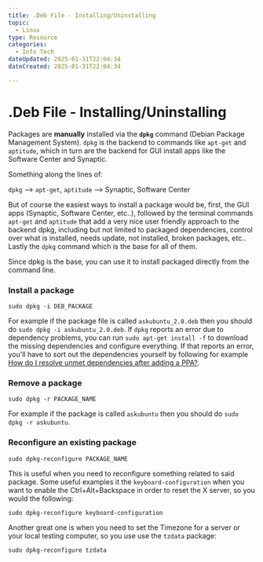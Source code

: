 ```yaml
---
title: .Deb File - Installing/Uninstalling
topic:
  - Linux
type: Resource
categories:
  - Info Tech
dateUpdated: 2025-01-31T22:04:34
dateCreated: 2025-01-31T22:04:34

---
```

# .Deb File - Installing/Uninstalling


Packages are **manually** installed via the **`dpkg`** command (Debian Package Management System). `dpkg` is the backend to commands like `apt-get` and `aptitude`, which in turn are the backend for GUI install apps like the Software Center and Synaptic.

Something along the lines of:

`dpkg` --> `apt-get`, `aptitude` --> Synaptic, Software Center

But of course the easiest ways to install a package would be, first, the GUI apps (Synaptic, Software Center, etc..), followed by the terminal commands `apt-get` and `aptitude` that add a very nice user friendly approach to the backend dpkg, including but not limited to packaged dependencies, control over what is installed, needs update, not installed, broken packages, etc.. Lastly the `dpkg` command which is the base for all of them.

Since dpkg is the base, you can use it to install packaged directly from the command line.

### Install a package

```
sudo dpkg -i DEB_PACKAGE
```

For example if the package file is called `askubuntu_2.0.deb` then you should do `sudo dpkg -i askubuntu_2.0.deb`. If `dpkg` reports an error due to dependency problems, you can run `sudo apt-get install -f` to download the missing dependencies and configure everything. If that reports an error, you'll have to sort out the dependencies yourself by following for example [How do I resolve unmet dependencies after adding a PPA?](https://askubuntu.com/questions/140246/how-do-i-resolve-unmet-dependencies).

### Remove a package

```
sudo dpkg -r PACKAGE_NAME
```

For example if the package is called `askubuntu` then you should do `sudo dpkg -r askubuntu`.

### Reconfigure an existing package

```
sudo dpkg-reconfigure PACKAGE_NAME
```

This is useful when you need to reconfigure something related to said package. Some useful examples it the `keyboard-configuration` when you want to enable the Ctrl+Alt+Backspace in order to reset the X server, so you would the following:

```
sudo dpkg-reconfigure keyboard-configuration
```

Another great one is when you need to set the Timezone for a server or your local testing computer, so you use use the `tzdata` package:

```
sudo dpkg-reconfigure tzdata
```